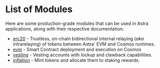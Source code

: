 <!--
order: 0
-->

# List of Modules

Here are some production-grade modules that can be used in Astra applications, along with their respective documentation:

- [erc20](https://github.com/evmos/evmos/blob/main/x/erc20/spec/README.md) - Trustless, on-chain bidirectional internal relaying (*aka* intrarelaying) of tokens between Astra' EVM and Cosmos runtimes.
- [evm](https://github.com/evmos/ethermint/blob/main/x/evm/spec/README.md) - Smart Contract deployment and execution on Cosmos
- [vesting](https://github.com/evmos/evmos/blob/main/x/vesting/spec/README.md) - Vesting accounts with lockup and clawback capabilities.
- [inflation](https://github.com/AstraProtocol/astra/tree/main/x/inflation) - Mint tokens and allocate them to staking rewards.
